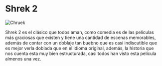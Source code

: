 # Shrek 2

![Chruek](https://www.indiehache.com/wp-content/uploads/2021/11/shrek-2.jpg)

Shrek 2 es el clásico que todos aman, como comedia es de las películas más graciosas que existen y tiene una cantidad de escenas memorables, además de contar con un doblaje tan buebno que es casi indiscutible que es mejor verla doblada que en el idioma original, además, la historia que nos cuenta esta muy bien estructurada, casi todos han visto esta película almenos una vez.